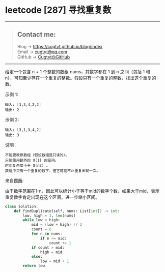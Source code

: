 # leetcode [287] 寻找重复数

---
> ## Contact me:
> Blog -> <https://cugtyt.github.io/blog/index>  
> Email -> <cugtyt@qq.com>  
> GitHub -> [Cugtyt@GitHub](https://github.com/Cugtyt)

---

给定一个包含 n + 1 个整数的数组 nums，其数字都在 1 到 n 之间（包括 1 和 n），可知至少存在一个重复的整数。假设只有一个重复的整数，找出这个重复的数。

示例 1:
```
输入: [1,3,4,2,2]
输出: 2
```

示例 2:
```
输入: [3,1,3,4,2]
输出: 3
```

说明：
```
不能更改原数组（假设数组是只读的）。
只能使用额外的 O(1) 的空间。
时间复杂度小于 O(n2) 。
数组中只有一个重复的数字，但它可能不止重复出现一次。
```

来自[题解](https://leetcode-cn.com/problems/find-the-duplicate-number/solution/er-fen-fa-si-lu-ji-dai-ma-python-by-liweiwei1419/):

由于数字范围在1-n，因此可以统计小于等于mid的数字个数，如果大于mid，表示重复数字肯定出现在这个区间，进一步缩小区间。

``` python
class Solution:
    def findDuplicate(self, nums: List[int]) -> int:
        low, high = 1, len(nums)
        while low < high:
            mid = (low + high) // 2
            count = 0
            for n in nums:
                if n <= mid:
                    count += 1
            if count > mid:
                high = mid
            else:
                low = mid + 1
        return low
```
